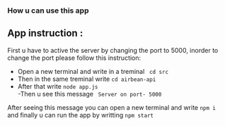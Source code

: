 ### How u can use this app  
## App instruction : 
First u have to active the server by changing the port to 5000, inorder to change the port  please follow this instruction: 
- Open a new terminal and write in a treminal ` cd src` 
- Then in the same treminal write `cd airbean-api` 
- After that write `node app.js`  
-Then u see this message ` Server on port- 5000`

After seeing this message you can open a new terminal and write `npm i `
and finally u can run the app by writting `npm start `
